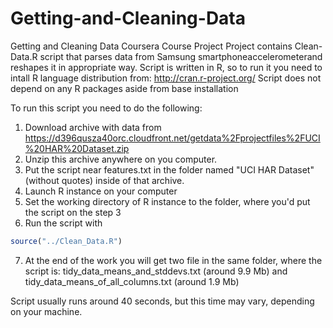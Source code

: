 Getting-and-Cleaning-Data
=========================

Getting and Cleaning Data Coursera Course Project
Project contains Clean-Data.R script that parses data from Samsung
smartphoneaccelerometerand reshapes it in appropriate way.
Script is written in R, so to run it you need to intall R language distribution
from: http://cran.r-project.org/
Script does not depend on any R packages aside from base installation

To run this script you need to do the following:

1. Download archive with data from https://d396qusza40orc.cloudfront.net/getdata%2Fprojectfiles%2FUCI%20HAR%20Dataset.zip
2. Unzip this archive anywhere on you computer.
3. Put the script near features.txt in the folder named "UCI HAR Dataset"(without quotes) inside of that archive.
4. Launch R instance on your computer
5. Set the working directory of R instance to the folder, where you'd put the script on the step 3
6. Run the script with 
```R
source("../Clean_Data.R")
```
7. At the end of the work you will get two file in the same folder, where the script is: tidy_data_means_and_stddevs.txt (around 9.9 Mb) and tidy_data_means_of_all_columns.txt (around 1.9 Mb)

Script usually runs around 40 seconds, but this time may vary, depending on your machine.
